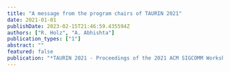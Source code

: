 ```yaml
---
title: "A message from the program chairs of TAURIN 2021"
date: 2021-01-01
publishDate: 2023-02-15T21:46:59.435594Z
authors: ["R. Holz", "A. Abhishta"]
publication_types: ["1"]
abstract: ""
featured: false
publication: "*TAURIN 2021 - Proceedings of the 2021 ACM SIGCOMM Workshop on Technologies, Applications, and Uses of a Responsible Internet*"
---
```


